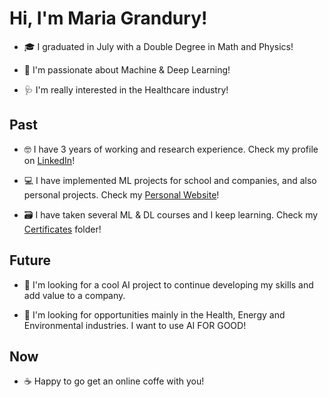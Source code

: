 # Hi, I'm Maria Grandury!

- 🎓 I graduated in July with a Double Degree in Math and Physics!

- 🤗 I'm passionate about Machine & Deep Learning!

- 🩺 I'm really interested in the Healthcare industry!


## Past 

- 🤓 I have 3 years of working and research experience. Check my profile on [LinkedIn](https://www.linkedin.com/in/mariagrandury/)!

- 💻 I have implemented ML projects for school and companies, and also personal projects. Check my [Personal Website](https://www.mariagrandury/github.io/)!

- 🗃 I have taken several ML & DL courses and I keep learning. Check my [Certificates](https://github.com/mariagrandury/mariagrandury/Certificates/) folder!
<!--
🎨 I think that data visualization is a really interesting field: Check my profile on [Tableau](https://public.tableau.com/profile/maria.grandury#!/)

HackerRank
//-->


## Future

- 🌺 I'm looking for a cool AI project to continue developing my skills and add value to a company.

- 💚 I'm looking for opportunities mainly in the Health, Energy and Environmental industries. I want to use AI FOR GOOD!


## Now

- ☕️ Happy to go get an online coffe with you!
